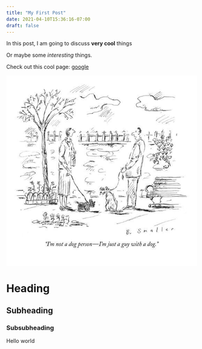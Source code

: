 ```yaml
---
title: "My First Post"
date: 2021-04-10T15:36:16-07:00
draft: false
---
```


In this post, I am going to discuss **very cool** things

Or maybe some *interesting* things.

Check out this cool page: [google](https://google.com)

![](/static/dog%20cartoon.jpg)


# Heading
## Subheading
### Subsubheading

Hello world
